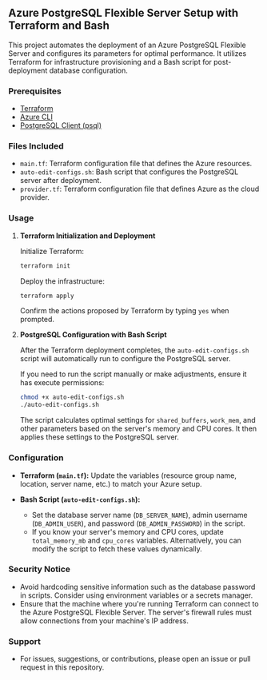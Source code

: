## Azure PostgreSQL Flexible Server Setup with Terraform and Bash

This project automates the deployment of an Azure PostgreSQL Flexible Server and configures its parameters for optimal performance. It utilizes Terraform for infrastructure provisioning and a Bash script for post-deployment database configuration.

### Prerequisites

- [Terraform](https://www.terraform.io/downloads.html)
- [Azure CLI](https://docs.microsoft.com/en-us/cli/azure/install-azure-cli)
- [PostgreSQL Client (psql)](https://www.postgresql.org/download/)

### Files Included

- `main.tf`: Terraform configuration file that defines the Azure resources.
- `auto-edit-configs.sh`: Bash script that configures the PostgreSQL server after deployment.
- `provider.tf`: Terraform configuration file that defines Azure as the cloud provider.

### Usage

1. **Terraform Initialization and Deployment**

    Initialize Terraform:

    ```bash
    terraform init
    ```

    Deploy the infrastructure:

    ```bash
    terraform apply
    ```

    Confirm the actions proposed by Terraform by typing `yes` when prompted.

2. **PostgreSQL Configuration with Bash Script**

    After the Terraform deployment completes, the `auto-edit-configs.sh` script will automatically run to configure the PostgreSQL server. 

    If you need to run the script manually or make adjustments, ensure it has execute permissions:

    ```bash
    chmod +x auto-edit-configs.sh
    ./auto-edit-configs.sh
    ```

    The script calculates optimal settings for `shared_buffers`, `work_mem`, and other parameters based on the server's memory and CPU cores. It then applies these settings to the PostgreSQL server.

### Configuration

- **Terraform (`main.tf`):** Update the variables (resource group name, location, server name, etc.) to match your Azure setup.
  
- **Bash Script (`auto-edit-configs.sh`):** 
    - Set the database server name (`DB_SERVER_NAME`), admin username (`DB_ADMIN_USER`), and password (`DB_ADMIN_PASSWORD`) in the script.
    - If you know your server's memory and CPU cores, update `total_memory_mb` and `cpu_cores` variables. Alternatively, you can modify the script to fetch these values dynamically.

### Security Notice

- Avoid hardcoding sensitive information such as the database password in scripts. Consider using environment variables or a secrets manager.
- Ensure that the machine where you're running Terraform can connect to the Azure PostgreSQL Flexible Server. The server's firewall rules must allow connections from your machine's IP address.

### Support

- For issues, suggestions, or contributions, please open an issue or pull request in this repository.
